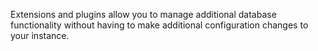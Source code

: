 Extensions and plugins allow you to manage additional database functionality without having to make additional configuration changes to your instance.